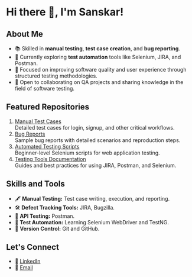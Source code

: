 # Hi there 👋, I'm Sanskar!

## About Me
- 📚 Skilled in **manual testing**, **test case creation**, and **bug reporting**.
- 🌱 Currently exploring **test automation** tools like Selenium, JIRA, and Postman.
- 🎯 Focused on improving software quality and user experience through structured testing methodologies.
- 💬 Open to collaborating on QA projects and sharing knowledge in the field of software testing.

## Featured Repositories
1. [Manual Test Cases](https://github.com/Sanskar-Guru/Manual-Test-Cases)  
   Detailed test cases for login, signup, and other critical workflows.
2. [Bug Reports](https://github.com/Sanskar-Guru/Bug-Reports)  
   Sample bug reports with detailed scenarios and reproduction steps.
3. [Automated Testing Scripts](https://github.com/Sanskar-Guru/Automated-Testing-Scripts)  
   Beginner-level Selenium scripts for web application testing.
4. [Testing Tools Documentation](https://github.com/Sanskar-Guru/QA-Tools)  
   Guides and best practices for using JIRA, Postman, and Selenium.

## Skills and Tools
- 🖋️ **Manual Testing:** Test case writing, execution, and reporting.
- 🛠️ **Defect Tracking Tools:** JIRA, Bugzilla.
- 🔬 **API Testing:** Postman.
- 🚀 **Test Automation:** Learning Selenium WebDriver and TestNG.
- 🧰 **Version Control:** Git and GitHub.

## Let's Connect
- 💼 [LinkedIn](https://www.linkedin.com/in/sanskar-guru-669293158/)
- 📧 [Email](mailto:sanskar.guru232000@gmail.com)
